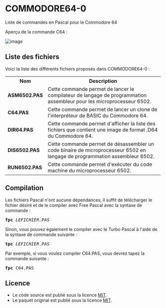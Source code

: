 # COMMODORE64-0
Liste de commandes en Pascal pour le Commodore 64

Aperçu de la commande C64 :

![image](https://user-images.githubusercontent.com/11842176/178389386-d60ede19-2c68-4bd8-af6e-55482ee33755.png)

<h2>Liste des fichiers</h2>

Voici la liste des différents fichiers proposés dans COMMODORE64-0 :

<table>
		<tr>
			<th>Nom</th>
			<th>Description</th>	
		</tr>
		<tr>
			<td><b>ASM6502.PAS</b></td>
			<td>Cette commande permet de lancer le compilateur de langage de programmation assembleur pour les microprocesseur 6502.</td>
		</tr>		
    		<tr>
			<td><b>C64.PAS</b></td>
			<td>Cette commande permet de lancer un clone de l'interpréteur de BASIC du Commodore 64.</td>
		</tr>
		<tr>
			<td><b>DIR64.PAS</b></td>
			<td>Cette commande permet d'afficher la liste des fichiers que contient une image de format .D64 du Commodore 64.</td>
		</tr>
		<tr>
			<td><b>DIS6502.PAS</b></td>
			<td>Cette commande permet de désassembler un code binaire de microprocesseur 6502 en langage de programmation assembleur 6502.</td>
		</tr>	
	       	<tr>
		       <td><b>RUN6502.PAS</b></td>
		       <td>Cette commande permet d'exécuter du code machine du microprocesseur 6502.</td>
		</tr>
</table>
	

<h2>Compilation</h2>
	
Les fichiers Pascal n'ont aucune dépendances, il suffit de télécharger le fichier désiré et de le compiler avec Free Pascal avec la syntaxe de commande  :

<pre><b>fpc</b> <i>LEFICHIER.PAS</i></pre>
	
Sinon, vous pouvez également le compiler avec le Turbo Pascal à l'aide de la syntaxe de commande suivante :	

<pre><b>tpc</b> <i>LEFICHIER.PAS</i></pre>
	
Par exemple, si vous voulez compiler C64.PAS, vous devrez tapez la commande suivante :

<pre><b>fpc</b> C64.PAS</pre>
	
<h2>Licence</h2>
<ul>
 <li>Le code source est publié sous la licence <a href="https://github.com/gladir/COMMODORE64-0/blob/main/LICENSE">MIT</a>.</li>
 <li>Le paquet original est publié sous la licence <a href="https://github.com/gladir/COMMODORE64-0/blob/main/LICENSE">MIT</a>.</li>
</ul>    
